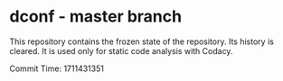 # dconf - master branch

This repository contains the frozen state of the repository.
Its history is cleared. It is used only for static code
analysis with Codacy.

Commit Time: 1711431351